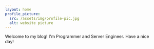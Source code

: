 ```yaml
---
layout: home
profile_picture:
  src: /assets/img/profile-pic.jpg
  alt: website picture
---
```


<p>
  Welcome to my blog!
  I'm Programmer and Server Engineer.
  Have a nice day!
</p>
